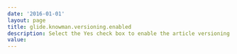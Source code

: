 ```yaml
---
date: '2016-01-01'
layout: page
title: glide.knowman.versioning.enabled
description: Select the Yes check box to enable the article versioning feature.
value:  
---
```


